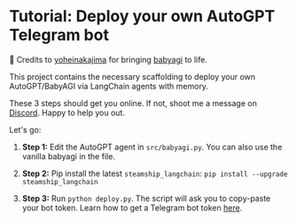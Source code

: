 # Tutorial: Deploy your own AutoGPT Telegram bot

💛 Credits to [yoheinakajima](https://twitter.com/yoheinakajima) for bringing [babyagi](https://github.com/yoheinakajima/babyagi) to life.

This project contains the necessary scaffolding to deploy your own AutoGPT/BabyAGI via LangChain agents with memory.

These 3 steps should get you online. If not, shoot me a message on [Discord](https://steamship.com/discord). Happy to help you out. 


Let's go: 

1. **Step 1:** Edit the AutoGPT agent in `src/babyagi.py`. You can also use the vanilla babyagi in the file. 


3. **Step 2:** Pip install the latest `steamship_langchain`: `pip install --upgrade steamship_langchain`


4. **Step 3:** Run `python deploy.py`. The script will ask you to copy-paste your bot token. Learn how to get a Telegram bot token [here](docs/register-telegram-bot.md).
